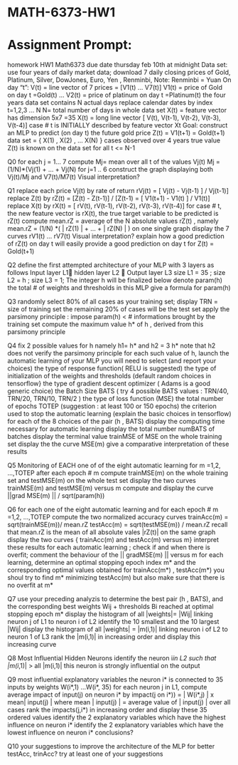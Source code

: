 # MATH-6373-HW1

# Assignment Prompt:

homework HW1 Math6373 due date thursday feb 10th at midnight
Data set:
use four years of daily market data; download 7 daily closing prices of
Gold, Platinum, Silver, DowJones, Euro, Yen , Renminbi,
Note: Renminbi = Yuan
On day “t”: V(t) = line vector of 7 prices = [V1(t) ... V7(t)]
V1(t) = price of Gold on day t =Gold(t) ... V2(t) = price of platinum on day t =Platinum(t)
the four years data set contains N actual days
replace calendar dates by index t=1,2,3 ... N
N= total number of days in whole data set
X(t) = feature vector has dimension 5x7 =35
X(t) = long line vector [ V(t), V(t-1), V(t-2), V(t-3), V(t-4)]
case # t is INITIALLY described by feature vector Xt
Goal: construct an MLP to predict (on day t) the future gold price Z(t) = V1(t+1) = Gold(t+1)
data set = { X(1) , X(2) , … X(N) } cases observed over 4 years
true value Z(t) is known on the data set for all t <= N-1

Q0
for each j = 1... 7 compute Mj= mean over all t of the values Vj(t)
Mj = (1/N)*(Vj(1) + ... + Vj(N)
for j=1 .. 6 construct the graph displaying both Vj(t)/Mj and V7(t)/M7(t)
Visual interpretation?

Q1
replace each price Vj(t) by rate of return rVj(t) = [ Vj(t) - Vj(t-1) ] / Vj(t-1)]
replace Z(t) by rZ(t) = [Z(t) - Z(t-1)] / [Z(t-1) = [ V1(t+1) - V1(t) ] / V1(t)]
replace X(t) by rX(t) = [ rV(t), rV(t-1), rV(t-2), rV(t-3), rV(t-4)]
for case # t, the new feature vector is rX(t),
the true target variable to be predicted is rZ(t)
compute mean.rZ = average of the N absolute values rZ(t) , namely
mean.rZ = (1/N) *( | rZ(1) | + ... + | rZ(N) | )
on one single graph display the 7 curves rV1(t) ... rV7(t)
Visual interpretation?
explain how a good prediction of rZ(t) on day t will easily provide
a good prediction on day t for Z(t) = Gold(t+1)

Q2
define the first attempted architecture of your MLP with 3 layers as follows
Input layer L1 hidden layer L2  Output layer L3
size L1 = 35 ; size L2 = h ; size L3 = 1;
The integer h will be finalized below
denote param(h) the total # of weights and thresholds in this MLP
give a formula for param(h)

Q3
randomly select 80% of all cases as your training set; display TRN = size of training set
the remaining 20% of cases will be the test set
apply the parsimony principle : impose param(h) < # informations brought by the training set
compute the maximum value h* of h , derived from this parsimony principle

Q4
fix 2 possible values for h namely h1= h* and h2 = 3 h*
note that h2 does not verify the parsimony principle
for each such value of h, launch the automatic learning of your MLP
you will need to select (and report your choices)
the type of response function( RELU is suggested)
the type of initialization of the weights and thresholds (default random choices in tensorflow} the type of gradient descent optimizer ( Adams is a good generic choice)
the Batch Size BATS ( try 4 possible BATS values : TRN/40, TRN/20, TRN/10, TRN/2 )
the type of loss function (MSE)
the total number of epochs TOTEP (suggestion : at least 100 or 150 epochs)
the criterion used to stop the automatic learning (explain the basic choices in tensorflow)
for each of the 8 choices of the pair (h , BATS)
display the computing time necessary for automatic learning
display the total number numBATS of batches
display the terminal value trainMSE of MSE on the whole training set
display the the curve MSE(m)
give a comparative interpretation of these results

Q5
Monitoring of EACH one of of the eight automatic learning
for m =1,2, ...,TOTEP after each epoch # m
compute trainMSE(m) on the whole training set and testMSE(m) on the whole test set
display the two curves trainMSE(m) and testMSE(m) versus m
compute and display the curve ||grad MSE(m) || / sqrt(param(h))

Q6
for each one of the eight automatic learning and for each epoch # m =1,2, ...,TOTEP
compute the two normalized accuracy curves
trainAcc(m) = sqrt(trainMSE(m))/ mean.rZ
testAcc(m) = sqrt(testMSE(m)) / mean.rZ
recall that mean.rZ is the mean of all absolute vales |rZ(t)|
on the same graph display the two curves { trainAcc(m) and testAcc(m) versus m}
interpret these results for each automatic learning ;
check if and when there is overfit;
comment the behaviour of the || gradMSE(m) || versus m
for each learning, determine an optimal stopping epoch index m* and the corresponding optimal values obtained for trainAcc(m*) , testAcc(m*)
you shoul try to find m* minimizing testAcc(m) but also
make sure that there is no overfit at m*

Q7
use your preceding analyzis to determine the best pair (h , BATS), and the corresponding best weights Wij + thresholds Bi reached at optimal stopping epoch m*
display the histogram of all |weights|= |Wij| linking neuron j of L1 to neuron i of L2
identify the 10 smallest and the 10 largest |Wij|
display the histogram of all |weights| = |m(i,1)| linking neuron i of L2 to neuron 1 of L3
rank the |m(i,1)| in increasing order and display this increasing curve

Q8
Most Influential Hidden Neurons
identify the neuron i*in L2 such that |m(i*,1)| > all |m(i,1)|
this neuron is strongly influential on the output

Q9
most influential explanatory variables
the neuron i* is connected to 35 inputs by weights W(i*,1) ...W(i*, 35)
for each neuron j in L1, compute average impact of input(j) on neuron i* by
impact(j on i*)) = | W(i*,j) | x mean| input(j) | where
mean | input(j) | = average value of | input(j) | over all cases
rank the impacts(j,i*) in increasing order and display these 35 ordered values
identify the 2 explanatory variables which have the highest influence on neuron i*
identify the 2 explanatory variables which have the lowest influence on neuron i*
conclusions?

Q10
your suggestions to improve the architecture of the MLP for better testAcc, trinAcc?
try at least one of your suggestions
